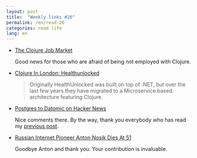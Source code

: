 ```yaml
---
layout: post
title:  "Weekly links #26"
permalink: /en/read-26
categories: read life
lang: en
---
```


- [The Clojure Job Market](https://juxt.pro/blog/posts/clojure-job-market.html)

  Good news for those who are afraid of being not employed with Clojure.

- [Clojure In London: Healthunlocked](https://juxt.pro/blog/posts/clojure-in-health-unlocked.html)

  > Originally HealthUnlocked was built on top of .NET, but over the last few
  > years they have migrated to a Microservice based architecture featuring
  > Clojure.

- [Postgres to Datomic on Hacker News](https://news.ycombinator.com/item?id=14714696)

  Nice comments there. By the way, thank you everybody who has read
  my [previous post](/en/pg-to-datomic).

- [Russian Internet Pioneer Anton Nosik Dies At 51](http://www.timesofisrael.com/russian-internet-pioneer-anton-nosik-dies-at-51/)

  Goodbye Anton and thank you. Your contribution is invaluable.
